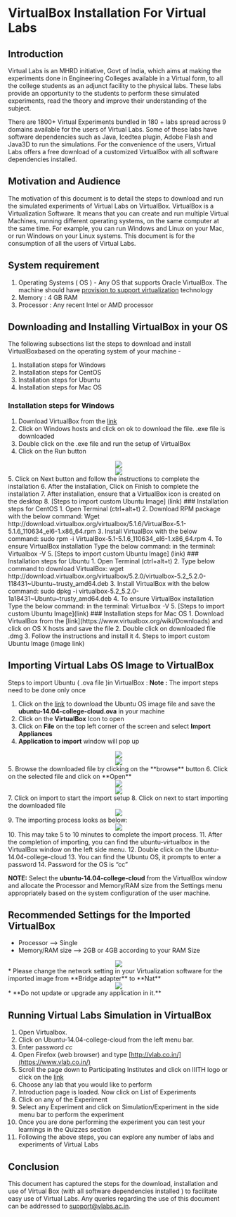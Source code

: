 # VirtualBox Installation For Virtual Labs

## Introduction
Virtual Labs is an MHRD initiative, Govt of India,  which aims at making the  experiments done in Engineering Colleges available in a Virtual form, to all the college students as an adjunct facility to the physical labs. These labs provide an opportunity to the students to perform these simulated experiments, read the theory and improve their understanding of the subject.

There are 1800+ Virtual Experiments bundled in 180 + labs spread across 9 domains available for  the users of Virtual Labs. Some of these labs have software dependencies such as Java, Icedtea plugin, Adobe Flash and Java3D to run the simulations. For the convenience of the users,  Virtual Labs offers a free download of a customized VirtualBox with all software dependencies  installed. 


##  Motivation and Audience
The motivation of this document is to detail  the steps to download and  run the simulated experiments of Virtual Labs  on VirtualBox. VirtualBox is a Virtualization Software. It means that you can create and run multiple Virtual Machines, running different operating systems, on the same computer at the same time. For example, you can run Windows and Linux on your Mac, or run Windows on your Linux systems. This document is for the consumption of all the users of Virtual Labs. 
## System requirement
1. Operating Systems ( OS ) - Any OS that supports Oracle VirtualBox. The machine should have [provision to support virtualization](https://access.redhat.com/documentation/en-us/red_hat_enterprise_linux/6/html/virtualization_administration_guide/sect-virtualization-troubleshooting-enabling_intel_vt_and_amd_v_virtualization_hardware_extensions_in_bios) technology
2. Memory : 4 GB RAM
3. Processor : Any recent Intel or AMD processor
## Downloading and Installing VirtualBox in your OS
The following subsections list the steps to download and install VirtualBoxbased on the operating system of your machine - 
  1. Installation steps for Windows
  2. Installation steps for CentOS
  3. Installation steps for Ubuntu
  4. Installation steps for Mac OS
### Installation steps for Windows
 1. Download VirtualBox from the [link](https://www.virtualbox.org/wiki/Downloads) 
 2. Click on Windows hosts and click on ok to download the file. .exe file is downloaded
 3. Double click on the .exe file and run the setup of VirtualBox
 4. Click on the Run button
 <center><img src="images/img1.png"> <br> </center>
 <center><img src="images/img2.png"> <br> </center>
 5. Click on Next button and follow the instructions to complete the installation
 6. After the installation, Click on Finish to complete the installation
 7. After installation, ensure that a VirtualBox icon is created on the desktop
 8. [Steps to import custom Ubuntu Image] (link)
### Installation steps for CentOS
1. Open Terminal (ctrl+alt+t)
2. Download RPM package with the below command:
 Wget http://download.virtualbox.org/virtualbox/5.1.6/VirtualBox-5.1-5.1.6_110634_el6-1.x86_64.rpm
3. Install VirtualBox with the below command:
 sudo rpm -i VirtualBox-5.1-5.1.6_110634_el6-1.x86_64.rpm
4. To ensure VirtualBox installation Type the below command: in the terminal:
Virtualbox -V
5. [Steps to import custom Ubuntu Image] (link)
### Installation steps for Ubuntu
1. Open Terminal (ctrl+alt+t)
2. Type below command to download VirtualBox:
 wget http://download.virtualbox.org/virtualbox/5.2.0/virtualbox-5.2_5.2.0-118431~Ubuntu~trusty_amd64.deb
3. Install VirtualBox with the below command:
sudo dpkg -i 
virtualbox-5.2_5.2.0-1a18431~Ubuntu~trusty_amd64.deb
4. To ensure VirtualBox installation Type the below command: in the terminal:
Virtualbox -V
5. [Steps to import custom Ubuntu Image](link)
### Installation steps for Mac OS
1. Download VirtualBox from the [link](https://www.virtualbox.org/wiki/Downloads) and click on OS X hosts and save the file
2. Double click on downloaded file .dmg
3. Follow the instructions and install it
4. Steps to import custom Ubuntu Image (image link)

## Importing Virtual Labs OS Image to VirtualBox
Steps to import Ubuntu ( .ova file )in VirtualBox :
**Note :** The import steps need to be done only once
1. Click on the [link](https://gitlab.com/SRIP/ubuntu-os/-/blob/master/ubuntu-virtualbox.ova) to download the Ubuntu OS image file and save the **ubuntu-14.04-college-cloud.ova** in your machine  
2. Click on the **VirtualBox** Icon to open
3. Click on **File** on the top left corner of the screen and select **Import Appliances**
4. **Application to import** window will pop up
<center><img src="images/img3.png"> <br> </center>
<center><img src="images/img4.png"> <br> </center>
5. Browse the downloaded file by clicking on the **browse** button
6. Click on the selected file and click on **Open**
<center><img src="images/img5.png"> <br> </center>
<center><img src="images/img6.png"> <br> </center>
7. Click on import to start the import setup
8. Click on next to start importing the downloaded file 
<center><img src="images/img7.png"> <br> </center>
9. The importing process looks as below:
<center><img src="images/img8.png"> <br> </center>
10. This may take 5 to 10 minutes to complete the import process.
11. After the completion of importing, you can find the ubuntu-virtualbox in the   VirtualBox window on the left side menu.
12. Double click on the Ubuntu-14.04-college-cloud
13. You can find the Ubuntu OS, it prompts to enter a password
14. Password for the OS is “cc”

**NOTE:**
Select the **ubuntu-14.04-college-cloud** from the VirtualBox window and allocate the Processor and Memory/RAM size from the Settings menu appropriately based on the system configuration of the user machine.
## Recommended Settings for the Imported VirtualBox
* Processor --> Single
* Memory/RAM size --> 2GB or 4GB according to your RAM Size
<center><img src="images/img9.png"> <br> </center>
* Please change the network setting in your Virtualization software for the imported image from **Bridge adapter** to **Nat**
<center><img src="images/img10.png"> <br> </center>
* **Do not update or upgrade any application in it.**

## Running Virtual Labs Simulation in VirtualBox
1. Open Virtualbox.
2. Click on Ubuntu-14.04-college-cloud from the left menu bar.
3. Enter password *cc*
4. Open Firefox (web browser) and type [http://vlab.co.in/](https://www.vlab.co.in/) 
5. Scroll the page down to Participating Institutes and click on IIITH logo or click on the [link](https://www.vlab.co.in/participating-institute-iiit-hyderabad) 
6. Choose any lab that you would  like to perform
7. Introduction page is loaded. Now click on List of Experiments
8. Click on any of the Experiment
9. Select any Experiment and click on Simulation/Experiment in the side menu bar to perform the experiment
10. Once you are done performing the experiment you can test your learnings in the Quizzes section
11. Following the above steps, you can explore any number of labs and experiments of Virtual Labs
 
## Conclusion 
 This document has captured the steps for the download, installation and use of Virtual Box (with all software dependencies installed ) to facilitate easy use of Virtual Labs. Any queries regarding the use of this document can be addressed to support@vlabs.ac.in. 




